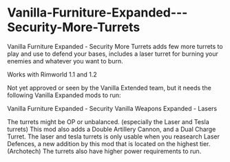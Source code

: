 # Vanilla-Furniture-Expanded---Security-More-Turrets
 Vanilla Furniture Expanded - Security More Turrets adds few more turrets to play and use to defend your bases, includes a laser turret for burning your enemies and whatever you want to burn.
 
Works with Rimworld 1.1 and 1.2

Not yet approved or seen by the Vanilla Extended team, but it needs the following Vanilla Expanded mods to run:

Vanilla Furniture Expanded - Security
Vanilla Weapons Expanded - Lasers

The turrets might be OP or unbalanced. (especially the Laser and Tesla turrets) This mod also adds a Double Artillery Cannon, and a Dual Charge Turret.
The laser and tesla turrets is only usable when you reasearch Laser Defences, a new addition by this mod that is located on the highest tier. (Archotech)
The turrets also have higher power requirements to run.

